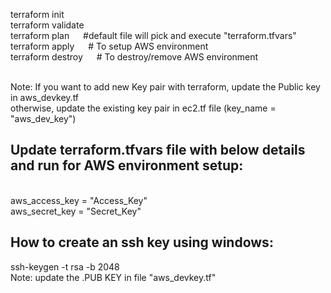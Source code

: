 terraform init
<br /> terraform validate
<br /> terraform plan			&emsp; #default file will pick and execute "terraform.tfvars"
<br /> terraform apply    &emsp; # To setup AWS environment
<br /> terraform destroy  &emsp; # To destroy/remove AWS environment


<br /> Note: If you want to add new Key pair with terraform, update the Public key in aws_devkey.tf
<br /> otherwise, update the existing key pair in ec2.tf file (key_name = "aws_dev_key")

Update terraform.tfvars file with below details and run for AWS environment setup:
----------------------------------------------------------------------------------
<br /> aws_access_key = "Access_Key"
<br /> aws_secret_key = "Secret_Key"

How to create an ssh key using windows:
--------------------------------------
ssh-keygen -t rsa -b 2048
<br /> Note: update the .PUB KEY in file "aws_devkey.tf"
